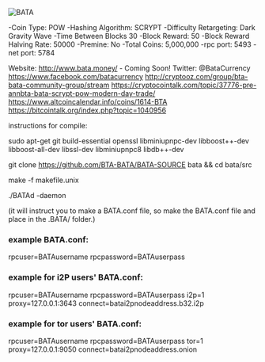 ![BATA](https://github.com/justinvforvendetta/BATA-SOURCE/blob/master/bata.png)

-Coin Type: POW
-Hashing Algorithm: SCRYPT
-Difficulty Retargeting: Dark Gravity Wave
-Time Between Blocks  30
-Block Reward: 50
-Block Reward Halving Rate: 50000
-Premine: No
-Total Coins: 5,000,000
-rpc port: 5493
-net port: 5784

Website: http://www.bata.money/ - Coming Soon!
Twitter: @BataCurrency
https://www.facebook.com/batacurrency
http://cryptooz.com/group/bta-bata-community-group/stream
https://cryptocointalk.com/topic/37776-pre-annbta-bata-scrypt-pow-modern-day-trade/
https://www.altcoincalendar.info/coins/1614-BTA
https://bitcointalk.org/index.php?topic=1040956

instructions for compile: 

sudo apt-get git build-essential openssl libminiupnpc-dev libboost++-dev libboost-all-dev libssl-dev libminiupnpc8 libdb++-dev

git clone https://github.com/BTA-BATA/BATA-SOURCE bata && cd bata/src

make -f makefile.unix

./BATAd -daemon

(it will instruct you to make a BATA.conf file, so make the BATA.conf file and place in the .BATA/ folder.)

### example BATA.conf:

rpcuser=BATAusername
rpcpassword=BATAuserpass

### example for i2P users' BATA.conf:

rpcuser=BATAusername
rpcpassword=BATAuserpass
i2p=1
proxy=127.0.0.1:3643
connect=batai2pnodeaddress.b32.i2p

### example for tor users' BATA.conf:

rpcuser=BATAusername
rpcpassword=BATAuserpass
tor=1
proxy=127.0.0.1:9050
connect=batai2pnodeaddress.onion

